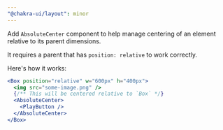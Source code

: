 ```yaml
---
"@chakra-ui/layout": minor
---
```


Add `AbsoluteCenter` component to help manage centering of an element relative
to its parent dimensions.

It requires a parent that has `position: relative` to work correctly.

Here's how it works:

```jsx
<Box position="relative" w="600px" h="400px">
  <img src="some-image.png" />
  {/** This will be centered relative to `Box` */}
  <AbsoluteCenter>
    <PlayButton />
  </AbsoluteCenter>
</Box>
```
